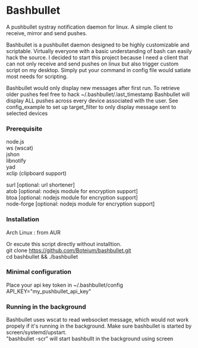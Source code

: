 Bashbullet  
===================================  
 A pushbullet systray notification daemon for linux. A simple client to receive, mirror and send pushes.  
   
 Bashbullet is a pushbullet daemon designed to be highly customizable and scriptable.
 Virtually everyone with a basic understanding of bash can easily hack the source.
 I decided to start this project because I need a client that can not only receive and send pushes
 on linux but also trigger custom script on my desktop. Simply put your command 
 in config file would satiate most needs for scripting.
   
 Bashbullet would only display new messages after first run.
 To retrieve older pushes feel free to hack ~/.bashbullet/.last_timestamp
 Bashbullet will display ALL pushes across every device associated with the user.
 See config_example to set up target_filter to only display message sent to selected devices  

### Prerequisite  
 node.js  
 ws (wscat)  
 jshon  
 libnotify  
 yad  
 xclip (clipboard support)   
   
 surl [optional: url shortener]   
 atob [optional: nodejs module for encryption support]   
 btoa [optional: nodejs module for encryption support]   
 node-forge [optional: nodejs module for encryption support]   

### Installation  
 Arch Linux : from AUR  
   
 Or excute this script directly without installtion.  
  git clone https://github.com/Boteium/bashbullet.git  
  cd bashbullet && ./bashbullet  

### Minimal configuration  
 Place your api key token in ~/.bashbullet/config  
  API_KEY="my_pushbullet_api_key"  

### Running in the background
 Bashbullet uses wscat to read websocket message, which would not work propely if it's
 running in the background. Make sure bashbullet is started by screen/systemd/upstart.  
 "bashbullet -scr" will start bashbullt in the background using screen  

